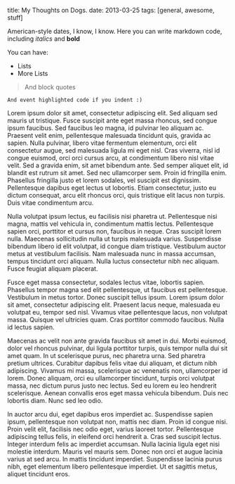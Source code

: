 title: My Thoughts on Dogs.
date: 2013-03-25
tags: [general, awesome, stuff]

American-style dates, I know, I know. Here you can write markdown code, including *italics* and **bold**

You can have:
* Lists
* More Lists

> And block quotes

    And event highlighted code if you indent :)

Lorem ipsum dolor sit amet, consectetur adipiscing elit. Sed aliquam sed mauris ut tristique. Fusce suscipit ante eget massa rhoncus, sed congue ipsum faucibus. Sed faucibus leo magna, id pulvinar leo aliquam ac. Praesent velit enim, pellentesque malesuada tincidunt quis, gravida ac sapien. Nulla pulvinar, libero vitae fermentum elementum, orci elit consectetur augue, sed malesuada ligula mi eget nisl. Cras viverra, nisl id congue euismod, orci orci cursus arcu, at condimentum libero nisl vitae velit. Sed a gravida enim, sit amet bibendum ante. Sed semper aliquet elit, id blandit est rutrum sit amet. Sed nec ullamcorper sem. Proin id fringilla enim. Phasellus fringilla justo et lorem sodales, vel suscipit est dignissim. Pellentesque dapibus eget lectus ut lobortis. Etiam consectetur, justo eu dictum consequat, arcu elit rhoncus orci, quis tristique elit lacus non turpis. Duis vitae condimentum arcu.

Nulla volutpat ipsum lectus, eu facilisis nisi pharetra ut. Pellentesque nisi magna, mattis vel vehicula in, condimentum mattis lectus. Pellentesque sapien orci, porttitor et cursus non, faucibus in neque. Cras suscipit lorem nulla. Maecenas sollicitudin nulla ut turpis malesuada varius. Suspendisse bibendum libero id elit volutpat, id congue diam tristique. Vestibulum auctor metus at vestibulum facilisis. Nam malesuada nunc in massa accumsan, tempus tincidunt orci aliquam. Nulla luctus consectetur nibh nec aliquam. Fusce feugiat aliquam placerat.

Fusce eget massa consectetur, sodales lectus vitae, lobortis sapien. Phasellus tempor magna sed elit pellentesque, ut faucibus est pellentesque. Vestibulum in metus tortor. Donec suscipit tellus ipsum. Lorem ipsum dolor sit amet, consectetur adipiscing elit. Praesent lacus neque, malesuada eu volutpat eu, tempor sed nisl. Vivamus vitae pellentesque lacus, non volutpat massa. Quisque vel ultricies quam. Cras porttitor commodo faucibus. Nulla id lectus sapien.

Maecenas ac velit non ante gravida faucibus sit amet in dui. Morbi euismod, dolor vel rhoncus pulvinar, dui ligula porttitor turpis, quis tempor nulla dui sit amet quam. In ut scelerisque purus, nec pharetra urna. Sed pharetra pretium ultrices. Curabitur dapibus felis vitae dui aliquam, et dictum nibh adipiscing. Vivamus mi massa, scelerisque ac venenatis non, ullamcorper id lorem. Donec aliquam, orci eu ullamcorper tincidunt, turpis orci volutpat massa, nec dictum purus justo nec lectus. Sed eu lorem eu leo hendrerit scelerisque. Aenean convallis eros eget massa vehicula bibendum. Duis nec lobortis diam. Nunc sed leo odio.

In auctor arcu dui, eget dapibus eros imperdiet ac. Suspendisse sapien ipsum, pellentesque non volutpat non, mattis nec diam. Proin id congue nisi. Proin velit elit, facilisis nec odio eget, varius laoreet tortor. Pellentesque adipiscing tellus felis, in eleifend orci hendrerit a. Cras sed suscipit lectus. Integer interdum felis ac imperdiet accumsan. Nulla lacinia ligula eget nisi molestie interdum. Mauris vel mauris sem. Donec non orci et augue lacinia varius at sed arcu. In mattis tincidunt imperdiet. Suspendisse lacinia purus nibh, eget elementum libero pellentesque imperdiet. Ut et sagittis metus, aliquet tincidunt eros.


